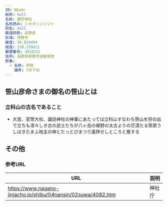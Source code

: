 ```yaml
---
ID: NGaAr
総称: null
名称: 鹿狩神社
名称読み: シカガリジンジャ
別名: null
都道府県: 長野県
区域: 茅野市
緯度: 36.024494
経度: 138.259811
郵便番号: 3910211
住所: 長野県茅野市湖東笹原
祭事:
  - 名称: 例祭
    備考: 7月下旬
---
```


## 笹山彦命さまの御名の笹山とは

### 立科山の古名であること

- 大宮、官幣大社、諏訪神社の神事にあたっては立科山すなわち笹山を狩の出で立ちも凛々しき古の武士たちが八ヶ岳の裾野の太古よりの茫漠たる笹原うしはきたまふ地主の神とたっとびまつり遙拝せしところと推する

## その他

### 参考URL

| URL                                                           | 説明   |
| ------------------------------------------------------------- | ------ |
| https://www.nagano-jinjacho.jp/shibu/04nansin/02suwa/4082.htm | 神社庁 |
